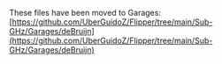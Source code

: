 These files have been moved to Garages: [https://github.com/UberGuidoZ/Flipper/tree/main/Sub-GHz/Garages/deBruijn](https://github.com/UberGuidoZ/Flipper/tree/main/Sub-GHz/Garages/deBruijn)
